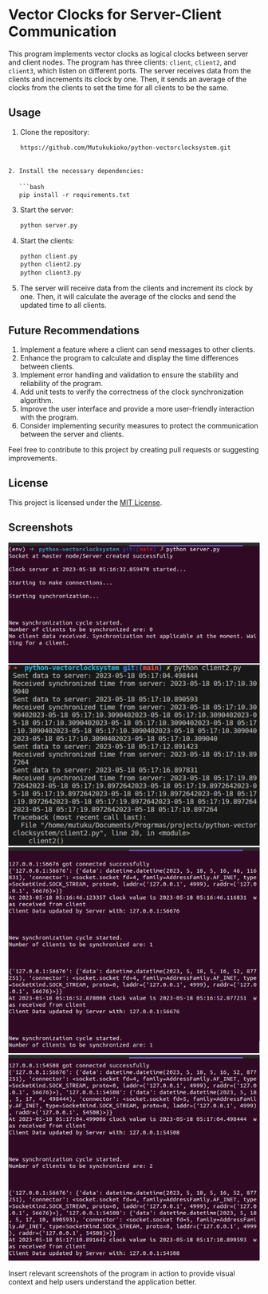 # Vector Clocks for Server-Client Communication

This program implements vector clocks as logical clocks between server and client nodes. The program has three clients: `client`, `client2`, and `client3`, which listen on different ports. The server receives data from the clients and increments its clock by one. Then, it sends an average of the clocks from the clients to set the time for all clients to be the same.

## Usage

1. Clone the repository:

   ```bash
   https://github.com/Mutukukioko/python-vectorclocksystem.git
```

2. Install the necessary dependencies:

   ```bash  
   pip install -r requirements.txt
   ```

3. Start the server:

   ```bash
   python server.py
   ```

4. Start the clients:

   ```bash
   python client.py
   python client2.py
   python client3.py
   ```

5. The server will receive data from the clients and increment its clock by one. Then, it will calculate the average of the clocks and send the updated time to all clients.

## Future Recommendations

1. Implement a feature where a client can send messages to other clients.
2. Enhance the program to calculate and display the time differences between clients.
3. Implement error handling and validation to ensure the stability and reliability of the program.
4. Add unit tests to verify the correctness of the clock synchronization algorithm.
5. Improve the user interface and provide a more user-friendly interaction with the program.
6. Consider implementing security measures to protect the communication between the server and clients.

Feel free to contribute to this project by creating pull requests or suggesting improvements.

## License

This project is licensed under the [MIT License](LICENSE).

## Screenshots

![Screenshot 1](img/server_no_clients.png)
![Screenshot 2](img/client2.png)
![Screenshot 3](img/cclient_1.png)
![Screenshot 4](img/clients_2.png)

Insert relevant screenshots of the program in action to provide visual context and help users understand the application better.
